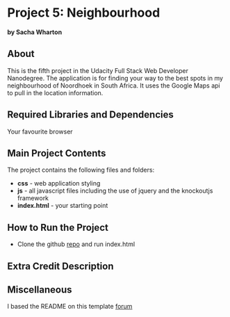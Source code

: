# **Project 5: Neighbourhood**

**by Sacha Wharton**

## **About**
This is the fifth project in the Udacity Full Stack Web Developer Nanodegree. The application is for finding your way to the best spots in my neighbourhood of Noordhoek in South Africa. It uses the Google Maps api to pull in the location information.

## **Required Libraries and Dependencies**

Your favourite browser

## **Main Project Contents**

The project contains the following files and folders:
- ****css**** - web application styling
- ****js**** - all javascript files including the use of jquery and the knockoutjs framework
- ****index.html**** - your starting point

## **How to Run the Project**

- Clone the github [repo](https://github.com/sachajw/neighbourhood_2) and run index.html

## **Extra Credit Description**

## **Miscellaneous**
I based the README on this template [forum](https://discussions.udacity.com/t/readme-files-in-project-1/23524)
